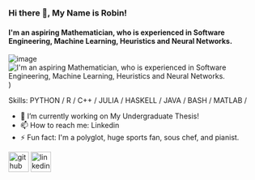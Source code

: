### Hi there 👋, My Name is Robin!
#### I'm an aspiring Mathematician, who is experienced in Software Engineering, Machine Learning, Heuristics and Neural Networks.
![image]([https://cdn.discordapp.com/attachments/906212540021895178/1105268412986441808/download_6.png](https://media.discordapp.net/attachments/906212540021895178/1105270220328812655/OT4Pg7wfxQ16wBahzfAAAAAElFTkSuQmCC.png?width=563&height=173))
![I'm an aspiring Mathematician, who is experienced in Software Engineering, Machine Learning, Heuristics and Neural Networks.](https://media.tenor.com/o1yd5aCUCG8AAAAC/benjamin-the-monikey-hes-from-btds.gif?width=563&height=173))

Skills: PYTHON / R / C++ / JULIA / HASKELL / JAVA / BASH / MATLAB / 

- 🔭 I’m currently working on My Undergraduate Thesis! 
- 📫 How to reach me: Linkedin 
- ⚡ Fun fact: I'm a polyglot, huge sports fan, sous chef, and pianist. 


[<img src='https://cdn.jsdelivr.net/npm/simple-icons@3.0.1/icons/github.svg' alt='github' height='40'>](https://github.com/R0B11N)  [<img src='https://cdn.jsdelivr.net/npm/simple-icons@3.0.1/icons/linkedin.svg' alt='linkedin' height='40'>](https://www.linkedin.com/in/r0bin//)  

